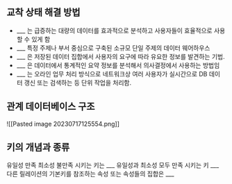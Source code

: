 ## 교착 상태 해결 방법
- ___ 는 급증하는 대량의 데이터를 효과적으로 분석하고 사용자들이 효율적으로 사용할 수 있게 함
- ___ 특정 주제나 부서 중심으로 구축된 소규모 단일 주제의 데이터 웨어하우스 
- ___ 은 저장된 데이터 집합에서 사용자의 요구에 따라 유요한 정보를 발견하는 기법. 
- ___ 은 데이터에서 통계적인 요약 정보를 분석해서 의사결정에서 사용하는 방법임
- ___ 는 오라인 업무 처리 방식으로 네트워크상 여러 사용자가 실시간으로 DB 데이터 갱신 또는 검색하는 등 단위 작업을 처리함. 

## 관계 데이터베이스 구조

![[Pasted image 20230717125554.png]]

## 키의 개념과 종류

유일성 만족 최소성 불만족 시키는 키는 ___
유일성과 최소성 모두 만족 시키는 키 ___
다른 릴레이션의 기본키를 참조하는 속성 또는 속성들의 집합은 ___ 